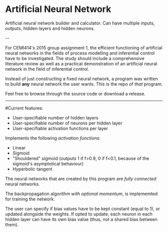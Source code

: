 # Artificial Neural Network
Artificial neural network builder and calculator.  Can have multiple inputs, outputs, hidden layers and hidden neurons.

--

For CEMI414's 2015 group assignment 1, the efficient functioning of artificial neural networks in the fields of process modelling and
inferential control have to be investigated. The study should include a comprehensive literature review as well as a practical
demonstration of an artificial neural network in the field of inferential control.

Instead of just constructing a fixed neural network, a program was written to build **any** neural network the user wants.
This is the repo of *that* program.

Feel free to browse through the source code or download a release.



---

#Current features:

- User-specifiable number of hidden layers
- User-specifiable number of neurons per hidden layer
- User-specifiable activation functions per layer

Implements the following *activation functions*:
* Linear
* Sigmoid
* "Shouldered" sigmoid  (outputs 1 if f>0.9,  0 if f<0.1,  because of the sigmoid's asymptotical behaviour)
* Hyperbolic tangent

The neural networks that are created by this program are *fully connected* neural networks. 

The backpropagation algorithm *with optional momentum*, is implememted for training the network.

The user can specify if bias values have to be kept constant (equal to 1), or updated alongside the weights.  If opted to update, each neuron in each hidden layer can have its own bias value (thus, not a shared bias between them).
